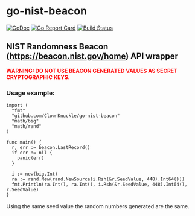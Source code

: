 # go-nist-beacon

[![GoDoc](https://godoc.org/github.com/ClownKnuckle/go-nist-beacon?status.svg)](https://godoc.org/github.com/ClownKnuckle/go-nist-beacon)
[![Go Report Card](https://goreportcard.com/badge/github.com/ClownKnuckle/go-nist-beacon)](https://goreportcard.com/report/github.com/ClownKnuckle/go-nist-beacon)
[![Build Status](https://travis-ci.org/ClownKnuckle/go-nist-beacon.svg?branch=master)](https://travis-ci.org/ClownKnuckle/go-nist-beacon)

## NIST Randomness Beacon (https://beacon.nist.gov/home) API wrapper

<span style="color:red">**WARNING: DO NOT USE BEACON GENERATED VALUES AS SECRET CRYPTOGRAPHIC KEYS.**</span>

### Usage example:
```
import (
  "fmt"
  "github.com/ClownKnuckle/go-nist-beacon"
  "math/big"
  "math/rand"
) 
  
func main() {
  r, err := beacon.LastRecord()
  if err != nil {
    panic(err)
  }
  
  i := new(big.Int)
  ra := rand.New(rand.NewSource(i.Rsh(&r.SeedValue, 448).Int64()))
  fmt.Println(ra.Int(), ra.Int(), i.Rsh(&r.SeedValue, 448).Int64(), r.SeedValue)
}
```
Using the same seed value the random numbers generated are the same.
